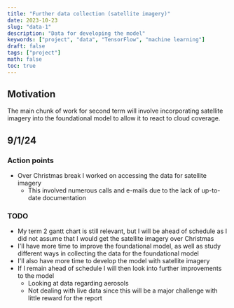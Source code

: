 ```yaml
---
title: "Further data collection (satellite imagery)"
date: 2023-10-23
slug: "data-1"
description: "Data for developing the model"
keywords: ["project", "data", "TensorFlow", "machine learning"]
draft: false
tags: ["project"]
math: false
toc: true
---
```


## Motivation

The main chunk of work for second term will involve incorporating satellite imagery into the foundational model to allow it to react to cloud coverage.

## 9/1/24

### Action points

* Over Christmas break I worked on accessing the data for satellite imagery
  * This involved numerous calls and e-mails due to the lack of up-to-date documentation

### TODO

* My term 2 gantt chart is still relevant, but I will be ahead of schedule as I did not assume that I would get the satellite imagery over Christmas
* I'll have more time to improve the foundational model, as well as study different ways in collecting the data for the foundational model
* I'll also have more time to develop the model with satellite imagery
* If I remain ahead of schedule I will then look into further improvements to the model
  * Looking at data regarding aerosols
  * Not dealing with live data since this will be a major challenge with little reward for the report